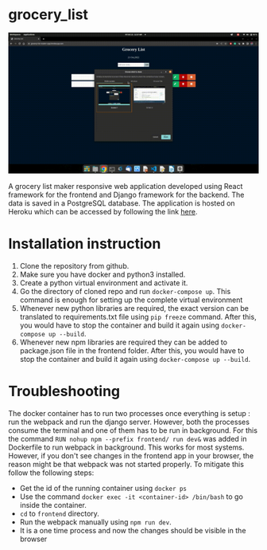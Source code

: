 # grocery_list
![](https://github.com/Tez01/grocery_list/blob/main/demo.gif)

A grocery list maker responsive web application developed using React framework for the frontend and Django framework for the backend. The data is saved in a PostgreSQL database. The application is hosted on Heroku which can be accessed by following the link [here](https://grocery-list-maker-app.herokuapp.com/). 

# Installation instruction
1. Clone the repository from github.
2. Make sure you have docker and python3 installed.
3. Create a python virtual environment and activate it.
4. Go the directory of cloned repo and run `docker-compose up`. This command is enough for setting up the
complete virtual environment
5. Whenever new python libraries are required, the exact version can be translated to requirements.txt file using `pip freeze` command. After this, you would have to stop the container and build it again using `docker-compose up --build`.
6. Whenever new npm libraries are required they can be added to package.json file in the frontend folder. After this, you would have to stop the container and build it again using `docker-compose up --build`.
# Troubleshooting
The docker container has to run two processes once everything is setup : run the webpack and run the django server. However, both the processes consume the terminal and one of them has to be run in background. For this the command `RUN nohup npm --prefix frontend/ run dev&` was added in Dockerfile to run webpack in background. This works for most systems. However, if you don't see changes in the frontend app in your browser, the reason might be that webpack was not started properly. To mitigate this follow the following steps:
- Get the id of the running container using `docker ps`
- Use the command `docker exec -it <container-id> /bin/bash` to go inside the container.
- `cd` to `frontend` directory.
- Run the webpack manually using `npm run dev`.
- It is a one time process and now the changes should be visible in the browser
